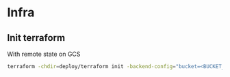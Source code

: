 # Infra

## Init terraform

With remote state on GCS

```bash
terraform -chdir=deploy/terraform init -backend-config="bucket=<BUCKET_NAME>"
```
